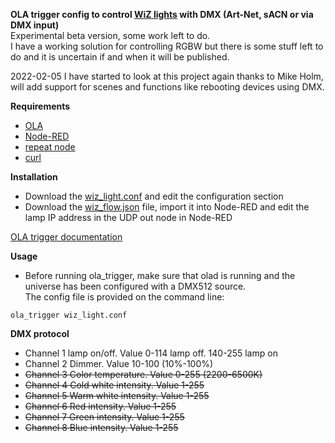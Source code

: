 **OLA trigger config to control [WiZ lights](https://www.wizconnected.com/en/consumer/products/) with DMX (Art-Net, sACN or via DMX input)**  
Experimental beta version, some work left to do.  
I have a working solution for controlling RGBW but there is some stuff left to do and it is uncertain if and when it will be published.  

2022-02-05 I have started to look at this project again thanks to Mike Holm, will add support for scenes and functions like rebooting devices using DMX.

**Requirements**

* [OLA](https://www.openlighting.org/ola/)
* [Node-RED](https://nodered.org/)
* [repeat node](https://flows.nodered.org/node/node-red-contrib-repeat)
* [curl](https://curl.haxx.se/)

**Installation**
  
* Download the [wiz_light.conf](wiz_light.conf) and edit the configuration section
* Download the [wiz_flow.json](wiz_flow.json) file, import it into Node-RED and edit the lamp IP address in the UDP out node in Node-RED

[OLA trigger documentation](https://www.openlighting.org/ola/advanced-topics/ola-dmx-trigger/)

**Usage** 

* Before running ola_trigger, make sure that olad is running and the universe has been configured with a DMX512 source.  
The config file is provided on the command line:

`ola_trigger wiz_light.conf`

**DMX protocol** 

* Channel 1 lamp on/off. Value 0-114 lamp off. 140-255 lamp on  
* Channel 2 Dimmer. Value 10-100 (10%-100%)    
* ~~Channel 3 Color temperature. Value 0-255 (2200-6500K)~~  
* ~~Channel 4 Cold white intensity. Value 1-255~~  
* ~~Channel 5 Warm white intensity. Value 1-255~~  
* ~~Channel 6 Red intensity. Value 1-255~~  
* ~~Channel 7 Green intensity. Value 1-255~~  
* ~~Channel 8 Blue intensity. Value 1-255~~  
